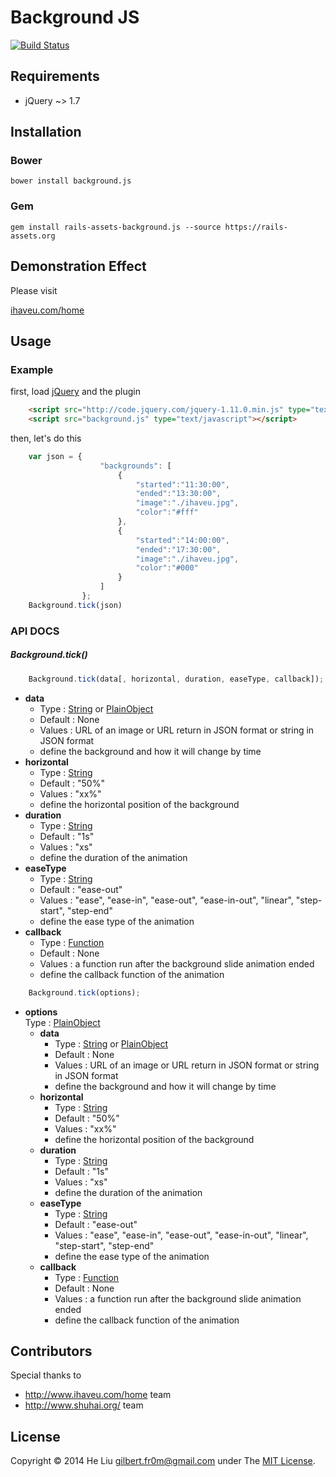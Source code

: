 # Background JS
[![Build Status](https://travis-ci.org/fr0m/background.png?branch=master)](https://travis-ci.org/fr0m/background)

## Requirements

* jQuery ~> 1.7

## Installation

### Bower 

    bower install background.js

### Gem

   	gem install rails-assets-background.js --source https://rails-assets.org

## Demonstration Effect

Please visit

[ihaveu.com/home](http://www.ihaveu.com/home)

## Usage

### Example

first, load [jQuery](http://jquery.com/) and the plugin<br />
```html
	<script src="http://code.jquery.com/jquery-1.11.0.min.js" type="text/javascript"></script>
	<script src="background.js" type="text/javascript"></script>
```
then, let's do this<br />
```javascript
	var json = {
					"backgrounds": [
						{
							"started":"11:30:00",
							"ended":"13:30:00",
							"image":"./ihaveu.jpg",
							"color":"#fff"
						},
						{
							"started":"14:00:00",
							"ended":"17:30:00",
							"image":"./ihaveu.jpg",
							"color":"#000"
						}
					]	
				};
    Background.tick(json)
```

### API DOCS

##### Background.tick()

```javascript
	Background.tick(data[, horizontal, duration, easeType, callback]);
```
- **data**
	- Type : [String](http://api.jquery.com/Types/#String) or [PlainObject](http://api.jquery.com/Types/#PlainObject)
	- Default : None
	- Values : URL of an image or URL return in JSON format or string in JSON format
	- define the background and how it will change by time
- **horizontal**
	- Type : [String](http://api.jquery.com/Types/#String)
	- Default : "50%"
	- Values : "xx%"
	- define the horizontal position of the background
- **duration**
	- Type : [String](http://api.jquery.com/Types/#String)
	- Default : "1s"
	- Values : "xs"
	- define the duration of the animation
- **easeType**
	- Type : [String](http://api.jquery.com/Types/#String)
	- Default : "ease-out"
	- Values : "ease", "ease-in", "ease-out", "ease-in-out", "linear", "step-start", "step-end"
	- define the ease type of the animation
- **callback**
	- Type : [Function](http://api.jquery.com/Types/#Function)
	- Default : None
	- Values : a function run after the background slide animation ended
	- define the callback function of the animation

```javascript
	Background.tick(options);
```
- **options**<br />
	Type : [PlainObject](http://api.jquery.com/Types/#PlainObject)
	- **data**
		- Type : [String](http://api.jquery.com/Types/#String) or [PlainObject](http://api.jquery.com/Types/#PlainObject)
		- Default : None
		- Values : URL of an image or URL return in JSON format or string in JSON format
		- define the background and how it will change by time
	- **horizontal**
		- Type : [String](http://api.jquery.com/Types/#String)
		- Default : "50%"
		- Values : "xx%"
		- define the horizontal position of the background
	- **duration**
		- Type : [String](http://api.jquery.com/Types/#String)
		- Default : "1s"
		- Values : "xs"
		- define the duration of the animation
	- **easeType**
		- Type : [String](http://api.jquery.com/Types/#String)
		- Default : "ease-out"
		- Values : "ease", "ease-in", "ease-out", "ease-in-out", "linear", "step-start", "step-end"
		- define the ease type of the animation
	- **callback**
		- Type : [Function](http://api.jquery.com/Types/#Function)
		- Default : None
		- Values : a function run after the background slide animation ended
		- define the callback function of the animation

## Contributors

Special thanks to

* http://www.ihaveu.com/home team
* http://www.shuhai.org/ team

## License

Copyright © 2014 He Liu <gilbert.fr0m@gmail.com> under The [MIT License](http://opensource.org/licenses/MIT).
